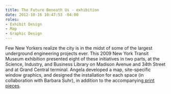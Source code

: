 ```yaml
---
title: The Future Beneath Us - exhibition
date: 2012-10-16 10:47:53 -04:00
roles:
- Exhibit Design
- Map
- Graphic Design
---
```

Few New Yorkers realize the city is in the midst of some of the largest underground engineering projects ever. This 2009 New York Transit Museum exhibition presented eight of these initiatives in two parts, at the Science, Industry, and Business Library on Madison Avenue and 34th Street and at Grand Central terminal. Angela developed a map, site-specific window graphics, and designed the installation for each space (in collaboration with Barbara Suhr), in addition to the accompanying<a href="http://thegraphicsoffice.com/portfolio/the-future-beneath-us-print/"> print pieces</a>.
